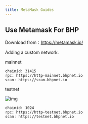 ```yaml
---
title: MetaMask Guides
---
```


## Use Metamask For BHP

Download from：https://metamask.io/

Adding a custom network.

mainnet

```shell
chainid: 31415
rpc: https://http-mainnet.bhpnet.io
scan: https://scan.bhpnet.io
```

testnet

![img](/images/remix-5.png)

```shell
chainid: 1024
rpc: https://http-testnet.bhpnet.io
scan: https://testnet.bhpnet.io
```
